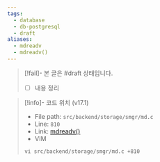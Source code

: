 ```yaml
---
tags:
  - database
  - db-postgresql
  - draft
aliases:
  - mdreadv
  - mdreadv()
---
```

> [!fail]- 본 글은 #draft 상태입니다.
> - [ ] 내용 정리

> [!info]- 코드 위치 (v17.1)
> - File path: `src/backend/storage/smgr/md.c`
> - Line: `810`
> - Link: [mdreadv()](https://github.com/postgres/postgres/blob/REL_17_1/src/backend/storage/smgr/md.c#L806-L918)
> - VIM
> ```
> vi src/backend/storage/smgr/md.c +810
> ```
